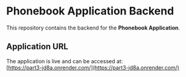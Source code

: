 # Phonebook Application Backend

This repository contains the backend for the **Phonebook Application**.  

## Application URL  
The application is live and can be accessed at:  
[https://part3-jd8a.onrender.com/](https://part3-jd8a.onrender.com/) 
